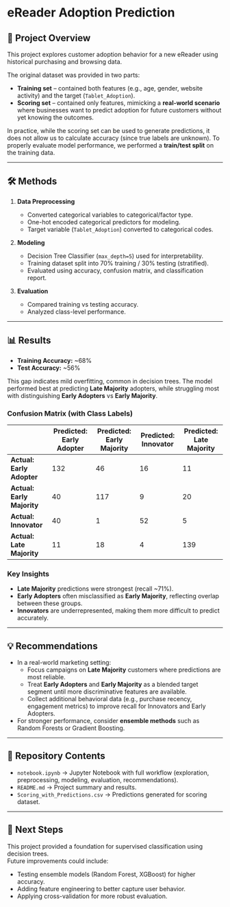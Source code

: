 # eReader Adoption Prediction

## 📌 Project Overview
This project explores customer adoption behavior for a new eReader using historical purchasing and browsing data.  

The original dataset was provided in two parts:
- **Training set** – contained both features (e.g., age, gender, website activity) and the target (`Tablet_Adoption`).
- **Scoring set** – contained only features, mimicking a **real-world scenario** where businesses want to predict adoption for future customers without yet knowing the outcomes.

In practice, while the scoring set can be used to generate predictions, it does not allow us to calculate accuracy (since true labels are unknown). To properly evaluate model performance, we performed a **train/test split** on the training data.

---

## 🛠 Methods
1. **Data Preprocessing**
   - Converted categorical variables to categorical/factor type.
   - One-hot encoded categorical predictors for modeling.
   - Target variable (`Tablet_Adoption`) converted to categorical codes.

2. **Modeling**
   - Decision Tree Classifier (`max_depth=5`) used for interpretability.
   - Training dataset split into 70% training / 30% testing (stratified).
   - Evaluated using accuracy, confusion matrix, and classification report.

3. **Evaluation**
   - Compared training vs testing accuracy.
   - Analyzed class-level performance.

---

## 📊 Results
- **Training Accuracy:** ~68%  
- **Test Accuracy:** ~56%  

This gap indicates mild overfitting, common in decision trees. The model performed best at predicting **Late Majority** adopters, while struggling most with distinguishing **Early Adopters** vs **Early Majority**.

### Confusion Matrix (with Class Labels)
|                        | Predicted: Early Adopter | Predicted: Early Majority | Predicted: Innovator | Predicted: Late Majority |
|------------------------|--------------------------|---------------------------|-----------------------|--------------------------|
| **Actual: Early Adopter**  | 132 | 46 | 16 | 11 |
| **Actual: Early Majority** | 40  | 117 | 9  | 20 |
| **Actual: Innovator**      | 40  | 1   | 52 | 5  |
| **Actual: Late Majority**  | 11  | 18  | 4  | 139 |

### Key Insights
- **Late Majority** predictions were strongest (recall ~71%).  
- **Early Adopters** often misclassified as **Early Majority**, reflecting overlap between these groups.  
- **Innovators** are underrepresented, making them more difficult to predict accurately.  

---

## 💡 Recommendations
- In a real-world marketing setting:
  - Focus campaigns on **Late Majority** customers where predictions are most reliable.
  - Treat **Early Adopters** and **Early Majority** as a blended target segment until more discriminative features are available.
  - Collect additional behavioral data (e.g., purchase recency, engagement metrics) to improve recall for Innovators and Early Adopters.
- For stronger performance, consider **ensemble methods** such as Random Forests or Gradient Boosting.

---

## 📂 Repository Contents
- `notebook.ipynb` → Jupyter Notebook with full workflow (exploration, preprocessing, modeling, evaluation, recommendations).  
- `README.md` → Project summary and results.  
- `Scoring_with_Predictions.csv` → Predictions generated for scoring dataset.

---

## 🚀 Next Steps
This project provided a foundation for supervised classification using decision trees.  
Future improvements could include:
- Testing ensemble models (Random Forest, XGBoost) for higher accuracy.
- Adding feature engineering to better capture user behavior.
- Applying cross-validation for more robust evaluation.
